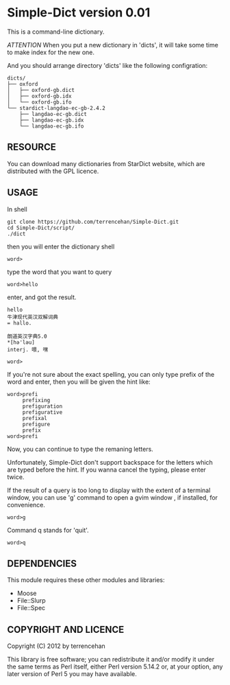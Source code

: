 Simple-Dict version 0.01
========================
This is a command-line dictionary.

*ATTENTION* 
When you put a new dictionary in 'dicts', it will take some time to make index for the new one.

And you should arrange directory 'dicts' like the following configration:

	dicts/
	├── oxford
	│   ├── oxford-gb.dict
	│   ├── oxford-gb.idx
	│   └── oxford-gb.ifo
	└── stardict-langdao-ec-gb-2.4.2
	    ├── langdao-ec-gb.dict
	    ├── langdao-ec-gb.idx
	    └── langdao-ec-gb.ifo
RESOURCE
------
You can download many dictionaries from StarDict website, which are distributed with the GPL licence.

USAGE
------
In shell

    git clone https://github.com/terrencehan/Simple-Dict.git
    cd Simple-Dict/script/
    ./dict

then you will enter the dictionary shell

    word>

type the word that you want to query

    word>hello

enter, and got the result.

	hello
	牛津现代英汉双解词典
	= hallo.
	
	朗道英汉字典5.0
	*[hә'lәu]
	interj. 喂, 嘿
	
	word>

If you're not sure about the exact spelling, you can only type prefix of the word and enter, then you will be given the hint like:

	word>prefi
	     prefixing
	     prefiguration
	     prefigurative
	     prefixal
	     prefigure
	     prefix
	word>prefi

Now, you can continue to type the remaning letters.

Unfortunately, Simple-Dict don't support backspace for the letters which are typed before the hint. If you wanna cancel the typing, please enter twice.

If the result of a query is too long to display with the extent of a terminal window, you can use 'g' command to open a gvim window , if installed, for convenience.

	word>g

Command q stands for 'quit'.

	word>q

DEPENDENCIES
------------------------

This module requires these other modules and libraries:

* Moose
* File::Slurp
* File::Spec

COPYRIGHT AND LICENCE
------

Copyright (C) 2012 by terrencehan

This library is free software; you can redistribute it and/or modify
it under the same terms as Perl itself, either Perl version 5.14.2 or,
at your option, any later version of Perl 5 you may have available.
